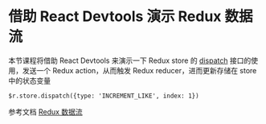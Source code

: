 # 借助 React Devtools 演示 Redux 数据流

本节课程将借助 React Devtools 来演示一下 Redux store 的 [dispatch](http://redux.js.org/docs/api/Store.html#dispatch) 接口的使用，发送一个 Redux action，从而触发 Redux reducer，进而更新存储在 store 中的状态变量

```
$r.store.dispatch({type: 'INCREMENT_LIKE', index: 1})
```

参考文档 [Redux 数据流](http://redux.js.org/docs/basics/DataFlow.html)
